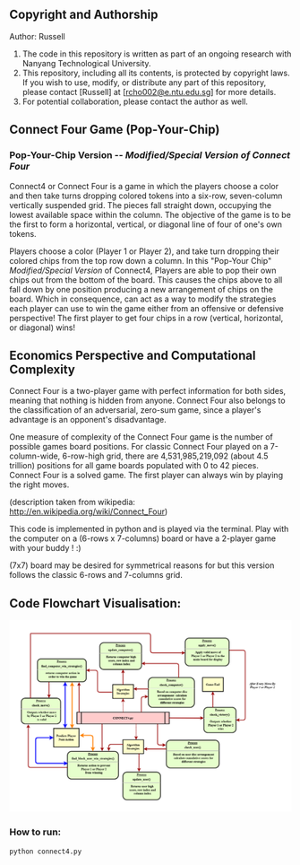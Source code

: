 ## Copyright and Authorship
Author: Russell

1. The code in this repository is written as part of an ongoing research with Nanyang Technological University.
2. This repository, including all its contents, is protected by copyright laws. If you wish to use, modify, or distribute any part of this repository, please contact [Russell] at [rcho002@e.ntu.edu.sg] for more details.
3. For potential collaboration, please contact the author as well.


## Connect Four Game (Pop-Your-Chip)
### Pop-Your-Chip Version -- *Modified/Special Version of Connect Four*
Connect4 or Connect Four is a game in which the players choose a color and then take turns dropping colored tokens into a six-row, seven-column vertically suspended grid. The pieces fall straight down, occupying the lowest available space within the column. The objective of the game is to be the first to form a horizontal, vertical, or diagonal line of four of one's own tokens.

Players choose a color (Player 1 or Player 2), and take turn dropping their colored chips from the top row down a column. In this "Pop-Your Chip" *Modified/Special Version* of Connect4, Players are able to pop their own chips out from the bottom of the board. This causes the chips above to all fall down by one position producing a new arrangement of chips on the board. Which in consequence, can act as a way to modify the strategies each player can use to win the game either from an offensive or defensive perspective! The first player to get four chips in a row (vertical, horizontal, or diagonal) wins!


## Economics Perspective and Computational Complexity
Connect Four is a two-player game with perfect information for both sides, meaning that nothing is hidden from anyone. Connect Four also belongs to the classification of an adversarial, zero-sum game, since a player's advantage is an opponent's disadvantage.

One measure of complexity of the Connect Four game is the number of possible games board positions. For classic Connect Four played on a 7-column-wide, 6-row-high grid, there are 4,531,985,219,092 (about 4.5 trillion) positions for all game boards populated with 0 to 42 pieces. Connect Four is a solved game. The first player can always win by playing the right moves.

(description taken from wikipedia: http://en.wikipedia.org/wiki/Connect_Four)

This code is implemented in python and is played via the terminal.
Play with the computer on a (6-rows x 7-columns) board or have a 2-player game with your buddy ! :)

(7x7) board may be desired for symmetrical reasons for but this version follows the classic 6-rows and 7-columns grid.


## Code Flowchart Visualisation:
![Alt text](./connect4_code_overview_final.png)


### How to run:
```
python connect4.py
```